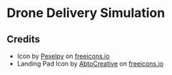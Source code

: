# Drone Delivery Simulation

## Credits
- Icon by [Pexelpy](https://freeicons.io/coworking-space-icon-set-31292/wifi-box-delivery-drone-package-icon-1137736) on [freeicons.io](https://freeicons.io)
- Landing Pad Icon by [AbtoCreative](https://freeicons.io/traffic-and-transportation-51877/helipad-landing-pad-heliport-take-off-landing-icon-2215124) on [freeicons.io](https://freeicons.io)
